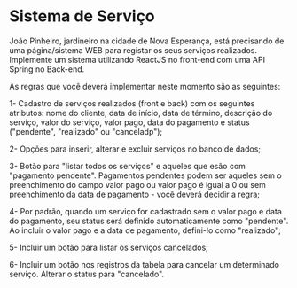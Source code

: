 # Sistema de Serviço

João Pinheiro, jardineiro na cidade de Nova Esperança, está precisando de uma página/sistema WEB para registar os
seus serviços realizados. Implemente um sistema utilizando ReactJS no front-end com uma API Spring no Back-end.

As regras que você deverá implementar neste momento são as seguintes:

1- Cadastro de serviços realizados (front e back) com os seguintes atributos: nome do cliente, data de início, data de término,
   descrição do serviço, valor do serviço, valor pago, data do pagamento e status ("pendente", "realizado" ou "canceladp");

2- Opções para inserir, alterar e excluir serviços no banco de dados;

3- Botão para "listar todos os serviços" e aqueles que esão com "pagamento pendente". Pagamentos pendentes podem ser aqueles sem o 
preenchimento do campo valor pago ou valor pago é igual a 0 ou sem preenchimento da data de pagamento - você deverá decidir a regra;

4- Por padrão, quando um serviço for cadastrado sem o valor pago e data do pagamento, seu status será definido automaticamente como "pendente".
Ao incluir o valor pago e a data de pagamento, defini-lo como "realizado";

5- Incluir um botão para listar os serviços cancelados;

6- Incluir um botão nos registros da tabela para cancelar um determinado serviço. Alterar o status para "cancelado".
